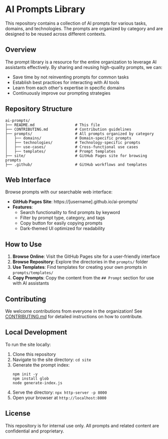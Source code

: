 # AI Prompts Library

This repository contains a collection of AI prompts for various tasks, domains, and technologies. The prompts are organized by category and are designed to be reused across different contexts.

## Overview

The prompt library is a resource for the entire organization to leverage AI assistants effectively. By sharing and reusing high-quality prompts, we can:

- Save time by not reinventing prompts for common tasks
- Establish best practices for interacting with AI tools
- Learn from each other's expertise in specific domains
- Continuously improve our prompting strategies

## Repository Structure

```
ai-prompts/
├── README.md                  # This file
├── CONTRIBUTING.md            # Contribution guidelines
├── prompts/                   # All prompts organized by category
│   ├── domains/               # Domain-specific prompts
│   ├── technologies/          # Technology-specific prompts
│   ├── use-cases/             # Cross-functional use cases
│   ├── templates/             # Prompt templates
├── site/                      # GitHub Pages site for browsing prompts
├── .github/                   # GitHub workflows and templates
```

## Web Interface

Browse prompts with our searchable web interface:

- **GitHub Pages Site**: https://[username].github.io/ai-prompts/
- **Features**:
  - Search functionality to find prompts by keyword
  - Filter by prompt type, category, and tags
  - Copy button for easily copying prompts
  - Dark-themed UI optimized for readability

## How to Use

1. **Browse Online**: Visit the GitHub Pages site for a user-friendly interface
2. **Browse Repository**: Explore the directories in the `prompts/` folder
3. **Use Templates**: Find templates for creating your own prompts in `prompts/templates/`
4. **Copy Prompts**: Copy the content from the `## Prompt` section for use with AI assistants

## Contributing

We welcome contributions from everyone in the organization! See [CONTRIBUTING.md](CONTRIBUTING.md) for detailed instructions on how to contribute.

## Local Development

To run the site locally:

1. Clone this repository
2. Navigate to the site directory: `cd site`
3. Generate the prompt index: 
   ```
   npm init -y
   npm install glob
   node generate-index.js
   ```
4. Serve the directory: `npx http-server -p 8000`
5. Open your browser at `http://localhost:8000`

## License

This repository is for internal use only. All prompts and related content are confidential and proprietary. 